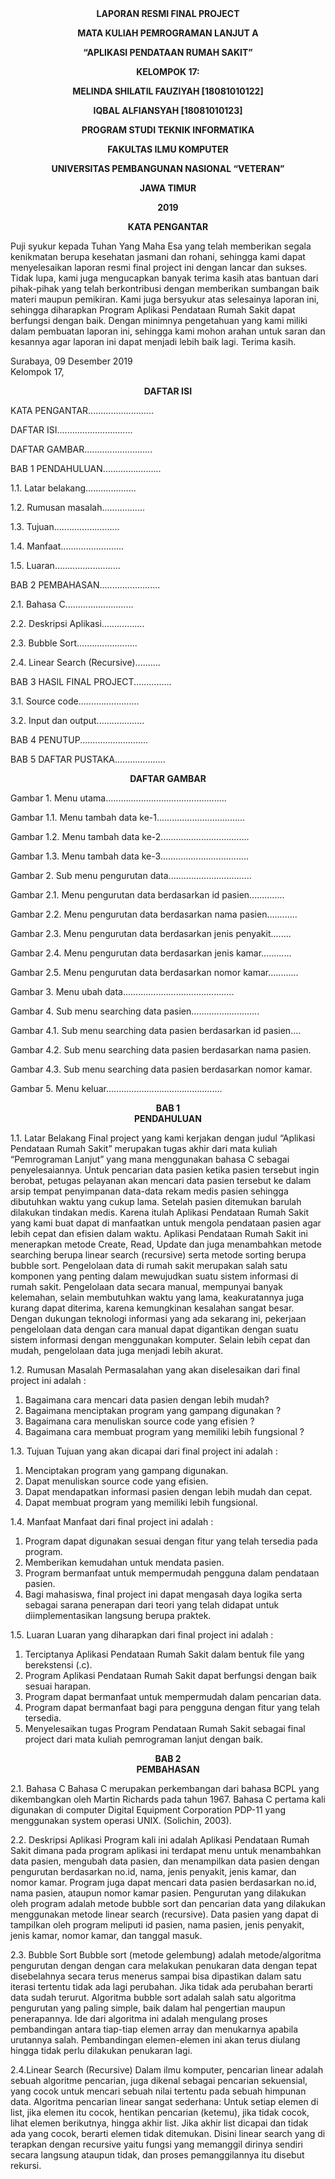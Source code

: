 <center><b>LAPORAN RESMI FINAL PROJECT </b></center></p>  
<p><center><b>MATA KULIAH PEMROGRAMAN LANJUT A</b></center></p>  
<p><center><b>“APLIKASI PENDATAAN RUMAH SAKIT”</b></center></p>  
<p></p>  
<p><center><b>KELOMPOK  17:</b></center></p>  
<p><center><b>MELINDA SHILATIL FAUZIYAH	[18081010122]</b></center></p>  
<p><center><b>IQBAL ALFIANSYAH 	     	[18081010123]</b></center></p>  
<p></p>  
<p></p>  
<p><center><b>PROGRAM STUDI TEKNIK INFORMATIKA</b></center> 
<p><center><b>FAKULTAS ILMU KOMPUTER</b></center>
    <p><center><b>UNIVERSITAS PEMBANGUNAN NASIONAL “VETERAN” </b></center></p> 
   <p> <center><b>JAWA TIMUR</b></center></p> 
   <p> <center><b>2019</b></center></p> 
    <p></p>
    <p></p>
    <p></p>
<center><b>KATA PENGANTAR</b></center>
<p></p>
<div class="text-justify">Puji syukur kepada Tuhan Yang Maha Esa yang telah memberikan segala kenikmatan berupa kesehatan jasmani dan rohani, sehingga kami dapat menyelesaikan laporan resmi final project ini dengan lancar dan sukses. Tidak lupa, kami juga mengucapkan banyak terima kasih atas bantuan dari pihak-pihak yang telah berkontribusi dengan memberikan sumbangan baik materi maupun pemikiran. Kami juga bersyukur atas selesainya laporan ini, sehingga diharapkan Program Aplikasi Pendataan Rumah Sakit dapat berfungsi dengan baik. Dengan minimnya pengetahuan yang kami miliki dalam pembuatan laporan ini, sehingga kami mohon arahan untuk saran dan kesannya agar laporan ini dapat menjadi lebih baik lagi. Terima kasih.</div>
<p></p>
<div class="text-right">Surabaya, 09 Desember 2019</div>
<div class="text-right">Kelompok 17,</div>
<p></p>	
<center><b>DAFTAR  ISI</b></center>

KATA PENGANTAR..........................

DAFTAR ISI..............................

DAFTAR GAMBAR...........................

BAB 1 PENDAHULUAN.......................
	
1.1.	Latar belakang….................

1.2. 	Rumusan masalah.................

1.3.	Tujuan..........................

1.4.	Manfaat.........................

1.5.	Luaran..........................
	
BAB 2 PEMBAHASAN........................

2.1. Bahasa C...........................

2.2. Deskripsi Aplikasi.................

2.3. Bubble Sort........................
	
2.4. Linear Search (Recursive)..........
	
BAB 3 HASIL FINAL PROJECT...............

3.1. Source code........................
	
3.2. Input dan output...................

BAB 4 PENUTUP...........................

BAB 5 DAFTAR PUSTAKA....................









<p></p>
<center><b>DAFTAR GAMBAR</b></center>

Gambar 1. Menu utama................................................

Gambar 1.1. Menu tambah data ke-1...................................

Gambar 1.2. Menu tambah data ke-2...................................

Gambar 1.3. Menu tambah data ke-3...................................

Gambar 2.  Sub menu pengurutan data.................................

Gambar 2.1. Menu pengurutan data berdasarkan id pasien..............

Gambar 2.2. Menu pengurutan data berdasarkan nama pasien............

Gambar 2.3. Menu pengurutan data berdasarkan jenis  penyakit........

Gambar 2.4. Menu pengurutan data berdasarkan jenis kamar............

Gambar 2.5. Menu pengurutan data berdasarkan nomor kamar............

Gambar 3. Menu ubah data............................................

Gambar 4.  Sub menu searching data pasien...........................

Gambar 4.1. Sub menu searching data pasien berdasarkan id pasien....

Gambar 4.2.  Sub menu searching data pasien berdasarkan nama pasien.

Gambar 4.3.  Sub menu searching data pasien berdasarkan nomor kamar.

Gambar 5.  Menu keluar..............................................





<center><b>BAB 1</b></center>
<center><b>PENDAHULUAN</b></center>

1.1.	Latar Belakang
	Final project yang kami kerjakan dengan judul “Aplikasi Pendataan Rumah Sakit” merupakan tugas akhir dari mata kuliah “Pemrograman Lanjut” yang mana menggunakan bahasa C sebagai penyelesaiannya. Untuk pencarian data pasien ketika pasien tersebut ingin berobat, petugas pelayanan akan mencari data pasien tersebut ke dalam arsip tempat penyimpanan data-data rekam medis pasien sehingga dibutuhkan waktu yang cukup lama. Setelah pasien ditemukan barulah dilakukan tindakan medis. Karena itulah Aplikasi Pendataan Rumah Sakit yang kami buat dapat di manfaatkan untuk mengola pendataan pasien agar lebih cepat dan efisien dalam waktu. Aplikasi  Pendataan Rumah Sakit ini menerapkan metode Create, Read, Update dan juga menambahkan metode searching berupa linear search (recursive) serta metode sorting berupa bubble sort. Pengelolaan data di rumah sakit merupakan salah satu komponen yang penting  dalam  mewujudkan  suatu  sistem  informasi  di  rumah  sakit. Pengelolaan  data  secara  manual,  mempunyai  banyak  kelemahan,  selain membutuhkan waktu yang lama, keakuratannya juga kurang  dapat  diterima, karena  kemungkinan  kesalahan  sangat  besar.  Dengan  dukungan  teknologi informasi  yang  ada  sekarang  ini,  pekerjaan  pengelolaan  data  dengan  cara manual dapat digantikan dengan suatu sistem informasi dengan menggunakan komputer. Selain lebih cepat dan mudah, pengelolaan data juga menjadi lebih akurat.

1.2.	Rumusan Masalah
	Permasalahan yang akan diselesaikan dari final project ini adalah :
1.	Bagaimana cara mencari data pasien dengan lebih mudah?
2.	Bagaimana menciptakan program yang gampang digunakan ?
3.	Bagaimana cara menuliskan source code yang efisien ?
4.	Bagaimana cara membuat program yang memiliki lebih fungsional ?

1.3.	Tujuan
	Tujuan yang akan dicapai dari final project ini adalah :	
1.	Menciptakan program yang gampang digunakan.
2.	Dapat menuliskan source code yang efisien.
3.	Dapat mendapatkan informasi pasien dengan lebih mudah dan cepat. 
4.	Dapat membuat program yang memiliki lebih fungsional.

1.4.	Manfaat
	Manfaat dari final project ini adalah :
1.	Program dapat digunakan sesuai dengan fitur yang telah tersedia pada program.
2.	Memberikan kemudahan untuk mendata pasien. 
3.	Program bermanfaat untuk mempermudah pengguna dalam pendataan pasien.
4.	Bagi mahasiswa, final project ini dapat mengasah daya logika serta sebagai sarana penerapan dari teori yang telah didapat untuk diimplementasikan langsung berupa praktek.

1.5.	Luaran
	Luaran yang diharapkan dari final project ini adalah :
1.	Terciptanya Aplikasi Pendataan Rumah Sakit dalam bentuk file yang berekstensi (.c).
2.	Program Aplikasi Pendataan Rumah Sakit dapat berfungsi dengan baik sesuai harapan.
3.	Program dapat bermanfaat untuk mempermudah dalam pencarian data. 
4.	Program dapat bermanfaat bagi para pengguna dengan fitur yang telah tersedia.
5.	Menyelesaikan tugas Program Pendataan Rumah Sakit sebagai final project dari mata kuliah pemrograman lanjut dengan baik.


<center><b>BAB 2</b></center>
<center><b>PEMBAHASAN</b></center>

2.1. Bahasa C
	Bahasa C merupakan perkembangan dari bahasa BCPL yang dikembangkan oleh Martin Richards pada tahun 1967. Bahasa C pertama kali digunakan di computer Digital Equipment Corporation PDP-11 yang menggunakan system operasi UNIX. (Solichin, 2003).

2.2. Deskripsi Aplikasi
	Program kali ini adalah Aplikasi Pendataan Rumah Sakit dimana pada program aplikasi ini terdapat menu untuk menambahkan data pasien, mengubah data pasien, dan menampilkan data pasien dengan pengurutan berdasarkan no.id, nama, jenis penyakit, jenis kamar, dan nomor kamar. Program juga dapat mencari data pasien berdasarkan no.id, nama pasien, ataupun nomor kamar pasien. Pengurutan yang dilakukan oleh program adalah metode bubble sort dan pencarian data yang dilakukan menggunakan metode linear search (recursive). Data pasien yang dapat di tampilkan oleh program meliputi id pasien, nama pasien, jenis penyakit, jenis kamar, nomor kamar, dan tanggal masuk.

2.3. Bubble Sort 
	Bubble sort (metode gelembung) adalah metode/algoritma pengurutan dengan dengan cara melakukan penukaran data dengan tepat disebelahnya secara terus menerus sampai bisa dipastikan dalam satu iterasi tertentu tidak ada lagi perubahan. Jika tidak ada perubahan berarti data sudah terurut.
Algoritma bubble sort adalah salah satu algoritma pengurutan yang paling simple, baik dalam hal pengertian maupun penerapannya. Ide dari algoritma ini adalah mengulang proses pembandingan antara tiap-tiap elemen array dan menukarnya apabila urutannya salah. Pembandingan elemen-elemen ini akan terus diulang hingga tidak perlu dilakukan penukaran lagi.


2.4.Linear Search (Recursive)
Dalam ilmu komputer, pencarian linear adalah sebuah algoritme pencarian, juga dikenal sebagai pencarian sekuensial, yang cocok untuk mencari sebuah nilai tertentu pada sebuah himpunan data. 
Algoritma pencarian linear sangat sederhana: Untuk setiap elemen di list, jika elemen itu cocok, hentikan pencarian (ketemu), jika tidak cocok, lihat elemen berikutnya, hingga akhir list. Jika akhir list dicapai dan tidak ada yang cocok, berarti elemen tidak ditemukan. Disini linear search yang di terapkan dengan recursive yaitu fungsi yang memanggil dirinya sendiri secara langsung ataupun tidak, dan proses pemanggilannya itu disebut rekursi. 
